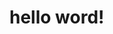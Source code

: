 <!DOCTYPE html>
<html>
	<head>
		<meta charset="utf-8" />
		<title></title>
	</head>
	<body>
		<h1>hello word!</h1>
	</body>
</html>
